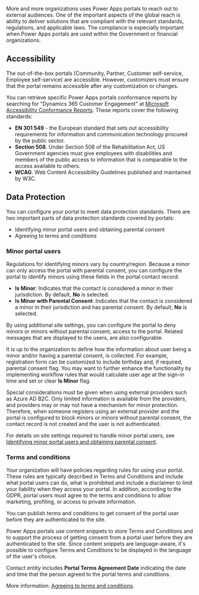 More and more organizations uses Power Apps portals to reach out to external audiences. One of the important aspects of the global reach is ability to deliver solutions that are compliant with the relevant standards, regulations, and applicable laws. The compliance is especially important when Power Apps portals are used within the Government or financial organizations.

## Accessibility

The out-of-the-box portals (Community, Partner, Customer self-service, Employee self-service) are accessible. However, customizers must ensure that the portal remains accessible after any customization or changes.

You can retrieve specific Power Apps portals conformance reports by searching for "Dynamics 365 Customer Engagement" at [Microsoft Accessibility Conformance Reports](https://cloudblogs.microsoft.com/industry-blog/industry/government/accessibility-conformance-reports/?azure-portal=true). These reports cover the following standards:

* **EN 301 549** - the European standard that sets out accessibility requirements for information and communication technology procured by the public sector.
* **Section 508**. Under Section 508 of the Rehabilitation Act, US Government agencies must give employees with disabilities and members of the public access to information that is comparable to the access available to others.
* **WCAG**. Web Content Accessibility Guidelines published and maintained by W3C.

## Data Protection 

You can configure your portal to meet data protection standards. There are two important parts of data protection standards covered by portals:

* Identifying minor portal users and obtaining parental consent
* Agreeing to terms and conditions

### Minor portal users

Regulations for identifying minors vary by country/region. Because a minor can only access the portal with parental consent, you can configure the portal to identify minors using these fields in the portal contact record:

* **Is Minor**: Indicates that the contact is considered a minor in their jurisdiction. By default, **No** is selected.
* **Is Minor with Parental Consent**: Indicates that the contact is considered a minor in their jurisdiction and has parental consent. By default, **No** is selected.

By using additional site settings, you can configure the portal to deny minors or minors without parental consent, access to the portal. Related messages that are displayed to the users, are also configurable.

It is up to the organization to define how the information about user being a minor and/or having a parental consent, is collected. For example, registration form can be customized to include birthday and, if required, parental consent flag. You may want to further enhance the functionality by implementing workflow rules that would calculate user age at the sign-in time and set or clear **Is Minor** flag.

Special considerations must be given when using external providers such as Azure AD B2C. Only limited information is available from the providers, and providers may or may not have a mechanism for minor protection. Therefore, when someone registers using an external provider and the portal is configured to block minors or minors without parental consent, the contact record is not created and the user is not authenticated.

For details on site settings required to handle minor portal users, see [Identifying minor portal users and obtaining parental consent](https://docs.microsoft.com/powerapps/maker/portals/configure/implement-gdpr#identifying-minor-portal-users-and-obtaining-parental-consent/?azure-portal=true).

### Terms and conditions

Your organization will have policies regarding rules for using your portal. These rules are typically described in Terms and Conditions and include what portal users can do, what is prohibited and include a disclaimer to limit your liability when they access your portal. In addition, according to the GDPR, portal users must agree to the terms and conditions to allow marketing, profiling, or access to private information.

You can publish terms and conditions to get consent of the portal user before they are authenticated to the site.

Power Apps portals use content snippets to store Terms and Conditions and to support the process of getting consent from a portal user before they are authenticated to the site. Since content snippets are language-aware, it's possible to configure Terms and Conditions to be displayed in the language of the user's choice.

Contact entity includes **Portal Terms Agreement Date** indicating the date and time that the person agreed to the portal terms and conditions.

More information: [Agreeing to terms and conditions](https://docs.microsoft.com/powerapps/maker/portals/configure/implement-gdpr#agreeing-to-terms-and-conditions/?azure-portal=true).
